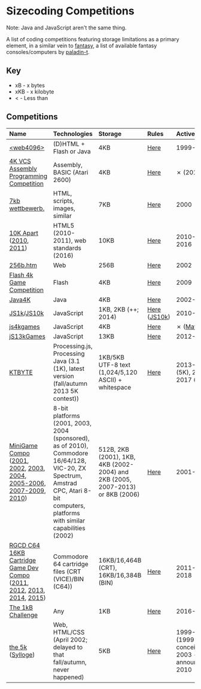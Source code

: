 # Sizecoding Competitions
Note: Java and JavaScript aren't the same thing.

A list of coding competitions featuring storage limitations as a primary element, in a similar vein to [fantasy](https://github.com/paladin-t/fantasy), a list of available fantasy consoles/computers by [paladin-t](https://github.com/paladin-t).

## Key
* xB - x bytes
* xKB - x kilobyte
* < - Less than

## Competitions
| Name | Technologies | Storage | Rules | Active | Competitions |
| :- | :- | :- | :- | :- | :- |
| [&lt;web4096&gt;](http://msg.sk/web4096) | (D)HTML + Flash or Java | 4KB | [Here](http://msg.sk/web4096) | 1999-2001 | 2 |
| [4K VCS Assembly Programming Competition](http://atariage.com/forums/topic/283199-4k-vcs-assembly-programming-competition) | Assembly, BASIC (Atari 2600) | 4KB | [Here](http://atariage.com/forums/topic/283199-4k-vcs-assembly-programming-competition/?do=findComment&comment=4117800) | ✗ (2018) | 0 |
| [7kb wettbewerb.](http://web.archive.org/web/20030206184228/7kb.de) | HTML, scripts, images, similar | 7KB | [Here](http://web.archive.org/web/20000816165152/7kb.de) | 2000 | 1 |
| [10K Apart](http://a-k-apart.com) ([2010](http://web.archive.org/web/20150912102946/10k.aneventapart.com/1), [2011](http://web.archive.org/web/20150905085941/10k.aneventapart.com)) | HTML5 (2010-2011), web standards (2016) | 10KB | [Here](http://a-k-apart.com/faq) | 2010-2011, 2016 | 3 |
| [256b.htm](http://wildmag.de/compo) | Web | 256B | [Here](http://wildmag.de/compo) | 2002 | 1 |
| [Flash 4k Game Competition](http://web.archive.org/web/20110522003031/gamepoetry.com/blog/2009/02/06/flash-4k-game-competition-prizes-and-rules) | Flash | 4KB | [Here](http://web.archive.org/web/20110522003031/gamepoetry.com/blog/2009/02/06/flash-4k-game-competition-prizes-and-rules) | 2009 | 1 |
| [Java4K](http://web.archive.org/web/20191026134500/java4k.com) | Java | 4KB | [Here](http://web.archive.org/web/20190904165113/java4k.com/index.php?action=about) | 2002-2014 | 12 |
| [JS1k](http://js1k.com)/[JS10k](http://js10k.com) | JavaScript | 1KB, 2KB (++; 2014)| [Here](https://js1k.com/2019-x/rules) ([JS10k](http://js10k.com)) | 2010-2019 | 10 |
| [js4kgames](http://js4kgames.appspot.com) | JavaScript | 4KB | [Here](http://js4kgames.appspot.com/rules) | ✗ ([May 2016](http://twitter.com/js4kgames/status/651873094416601091)) | 0 |
| [jS13kGames](http://js13kgames.com) | JavaScript | 13KB | [Here](http://js13kgames.com/#rules) | 2012-2020 | 9 |
| [KTBYTE](http://web.archive.org/web/20190509014127/https://www.ktbyte.com/contests) | Processing.js, Processing Java (3.1 (1K), latest version (fall/autumn 2013 5K contest)) | 1KB/5KB UTF-8 text (1,024/5,120 ASCII) + whitespace | [Here](http://ktbyte.com/contests/1k201704) | 2013-2015 (5K), 2016-2017 (1K) | 4 (1K), 5 (5K) |
| [MiniGame Compo](http://minigamecompo.weebly.com) ([2001](http://web.archive.org/web/20050525082450/demo.raww.net/minigame), [2002](http://web.archive.org/web/20110809015827/cling.gu.se/~cl3polof/minigame), [2003](http://web.archive.org/web/20110109212852/starbase.globalpc.net/minigame), [2004](https://web.archive.org/web/20110318232322/http://starbase.globalpc.net/minidir/index.html), [2005-2006](http://web.archive.org/web/20070814102208/minigamecomp.org.uk), [2007-2009](http://web.archive.org/web/20090207000014/minigamecomp.org.uk), [2010](http://web.archive.org/web/20160306154906/minigamecompo2010.00freehost.com)) | 8-bit platforms (2001, 2003, 2004 (sponsored), as of 2010), Commodore 16/64/128, VIC-20, ZX Spectrum, Amstrad CPC, Atari 8-bit computers, platforms with similar capabilities (2002) | 512B, 2KB (2001), 1KB, 4KB (2002-2004) and 2KB (2005, 2007-2013) or 8KB (2006) | [Here](http://minigamecompo.weebly.com) | 2001-2013 | 11 |
| [RGCD C64 16KB Cartridge Game Dev Compo](http://itch.io/jam/c64-16kb-cartridge-game-dev-compo-2019) ([2011](http://rgcd.co.uk/2011/05/c64-16kb-cartridge-game-development.html), [2012](http://rgcd.co.uk/2012/04/c64-16kb-cartridge-game-development.html), [2013](http://rgcd.co.uk/2013/05/c64-16kb-cartridge-game-development.html), [2014](http://rgcd.co.uk/2014/04/c64-16kb-cartridge-game-development.html), [2015](http://rgcd.co.uk/2015/07/c64-16kb-cartridge-game-development.html)) | Commodore 64 cartridge files (CRT (VICE)/BIN (C64)) | 16KB/16,464B (CRT), 16KB/16,384B (BIN) | [Here](http://itch.io/jam/c64-16kb-cartridge-game-dev-compo-2019) | 2011-2015, 2018 | 6 |
| [The 1kB Challenge](http://hackaday.io/contest/18215-the-1kb-challenge) | Any | 1KB | [Here](http://hackaday.io/contest/18215-the-1kb-challenge) | 2016-2017 | 1 |
| [the 5k](http://the5k.org) ([Sylloge](http://web.archive.org/web/20000816002907/sylloge.com:8080/5k)) | Web, HTML/CSS (April 2002; delayed to that fall/autumn, never happened) | 5KB | [Here](http://web.archive.org/web/20050404220609/the5k.org/2002faq.asp) | 1999-2003 (1999 - conceived, 2003 - announcement), 2010 | 3 |
